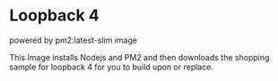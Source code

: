 # Loopback 4
powered by pm2:latest-slim image

This Image installs Nodejs and PM2 and then downloads the shopping sample for loopback 4 for you to build upon or replace.
